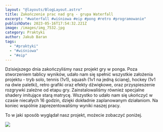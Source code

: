 ```yaml
---
layout: "@layouts/BlogLayout.astro"
title: Zakończenie prac nad grą - grupa Waterfall
excerpt: "#waterfall #wiśniowa #eip #pong #retro #programowanie"
publishDate: 2023-05-16T17:54:32.221Z
image: /images/img_7532.jpg
category: Praktyki
author: Jakub Baran
tags:
  - "#praktyki"
  - "#wiśniowa"
  - "#eip"
---
```

Dzisiejszego dnia zakończyliśmy nasz projekt gry w ponga. Poza stworzeniem tablicy wyników, udało nam się spełnić wszystkie założenia projektu - tryb solo, tennis (1v1), squash (1v1 na jedną ścianę), hockey (1v1 na dwie paletki), retro grafiki oraz efekty dźwiękowe, oraz przyspieszenie rozgrywki zależne od etapu gry. Zainstalowaliśmy również specjalne shadery imitujące starą matrycę. Wszystko to udało nam się ukończyć w czasie niecałych 16 godzin, dzięki dokładnie zaplanowanym działaniom. Na koniec wspólnie zaprezentowaliśmy wyniki naszej pracy.

To w jaki sposób wyglądał nasz projekt, możecie zobaczyć poniżej.

![](/images/img_7683.jpg)
